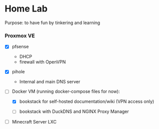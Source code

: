 # Home Lab
Purpose: to have fun by tinkering and learning

### Proxmox VE

- [X] pfsense
  - DHCP
  - firewall with OpenVPN
- [X] pihole
  - Internal and main DNS server

- [ ] Docker VM (running docker-compose files for now):
  - [X] bookstack for self-hosted documentation/wiki (VPN access only)
  - [ ] bookstack with DuckDNS and NGINX Proxy Manager


- [ ] Minecraft Server LXC

